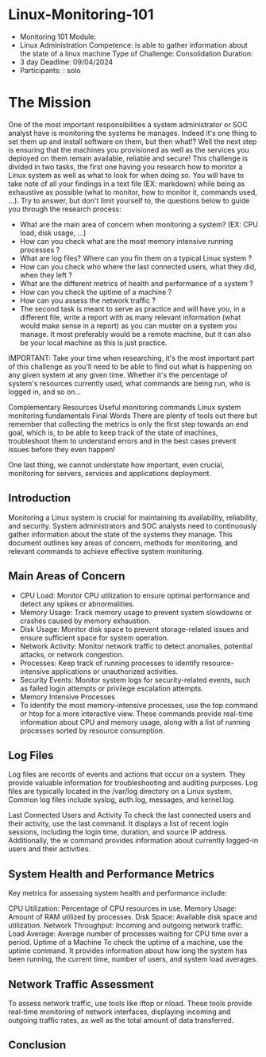 # Linux-Monitoring-101
* Monitoring 101 Module: 
* Linux Administration Competence: is able to gather information about the state of a linux machine Type of Challenge: Consolidation Duration: 
* 3 day Deadline: 09/04/2024 
* Participants: : solo

# The Mission
One of the most important responsibilities a system administrator or SOC analyst have is monitoring the systems he manages. Indeed it's one thing to set them up and install software on them, but then what!? Well the next step is ensuring that the machines you provisioned as well as the services you deployed on them remain available, reliable and secure! This challenge is divided in two tasks, the first one having you research how to monitor a Linux system as well as what to look for when doing so. You will have to take note of all your findings in a text file (EX: markdown) while being as exhaustive as possible (what to monitor, how to monitor it, commands used, ...). Try to answer, but don't limit yourself to, the questions below to guide you through the research process:

* What are the main area of concern when monitoring a system? (EX: CPU load, disk usage, ...)
* How can you check what are the most memory intensive running processes ?
* What are log files? Where can you fin them on a typical Linux system ?
* How can you check who where the last connected users, what they did, when they left ?
* What are the different metrics of health and performance of a system ?
* How can you check the uptime of a machine ?
* How can you assess the network traffic ?
* The second task is meant to serve as practice and will have you, in a different file, write a report with as many relevant information (what would make sense in a report) as you can muster on a system you manage. It most preferably would be a remote machine, but it can also be your local machine as this is just practice.

IMPORTANT: Take your time when researching, it's the most important part of this challenge as you'll need to be able to find out what is happening on any given system at any given time. Whether it's the percentage of system's resources currently used, what commands are being run, who is logged in, and so on...

Complementary Resources
Useful monitoring commands
Linux system monitoring fundamentals
Final Words
There are plenty of tools out there but remember that collecting the metrics is only the first step towards an end goal, which is, to be able to keep track of the state of machines, troubleshoot them to understand errors and in the best cases prevent issues before they even happen!

One last thing, we cannot understate how important, even crucial, monitoring for servers, services and applications deployment.

## Introduction
Monitoring a Linux system is crucial for maintaining its availability, reliability, and security. 
System administrators and SOC analysts need to continuously gather information about the state of the systems they manage.
This document outlines key areas of concern, methods for monitoring, and relevant commands to achieve effective system monitoring.

## Main Areas of Concern
* CPU Load: Monitor CPU utilization to ensure optimal performance and detect any spikes or abnormalities.
* Memory Usage: Track memory usage to prevent system slowdowns or crashes caused by memory exhaustion.
* Disk Usage: Monitor disk space to prevent storage-related issues and ensure sufficient space for system operation.
* Network Activity: Monitor network traffic to detect anomalies, potential attacks, or network congestion.
* Processes: Keep track of running processes to identify resource-intensive applications or unauthorized activities.
* Security Events: Monitor system logs for security-related events, such as failed login attempts or privilege escalation attempts.
* Memory Intensive Processes
* To identify the most memory-intensive processes, use the top command or htop for a more interactive view. These commands provide real-time information about CPU and memory usage, along with a list of running processes sorted by resource consumption.

## Log Files
Log files are records of events and actions that occur on a system. They provide valuable information for troubleshooting and auditing purposes. Log files are typically located in the /var/log directory on a Linux system. Common log files include syslog, auth.log, messages, and kernel.log.

Last Connected Users and Activity
To check the last connected users and their activity, use the last command. It displays a list of recent login sessions, including the login time, duration, and source IP address. Additionally, the w command provides information about currently logged-in users and their activities.

## System Health and Performance Metrics
Key metrics for assessing system health and performance include:

CPU Utilization: Percentage of CPU resources in use.
Memory Usage: Amount of RAM utilized by processes.
Disk Space: Available disk space and utilization.
Network Throughput: Incoming and outgoing network traffic.
Load Average: Average number of processes waiting for CPU time over a period.
Uptime of a Machine
To check the uptime of a machine, use the uptime command. It provides information about how long the system has been running, the current time, number of users, and system load averages.

## Network Traffic Assessment
To assess network traffic, use tools like iftop or nload. These tools provide real-time monitoring of network interfaces, displaying incoming and outgoing traffic rates, as well as the total amount of data transferred.

## Conclusion


